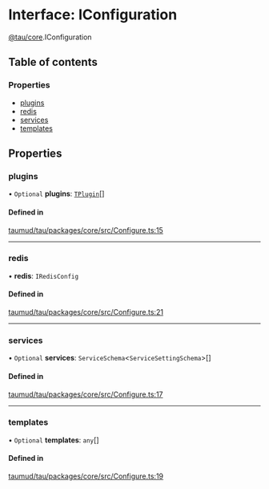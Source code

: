 # Interface: IConfiguration

[@tau/core](../modules/tau_core.md).IConfiguration

## Table of contents

### Properties

- [plugins](tau_core.IConfiguration.md#plugins)
- [redis](tau_core.IConfiguration.md#redis)
- [services](tau_core.IConfiguration.md#services)
- [templates](tau_core.IConfiguration.md#templates)

## Properties

### plugins

• `Optional` **plugins**: [`TPlugin`](../modules/tau_core.md#tplugin)[]

#### Defined in

[taumud/tau/packages/core/src/Configure.ts:15](https://github.com/tau-mud/tau/blob/0a6de30/packages/core/src/Configure.ts#L15)

___

### redis

• **redis**: `IRedisConfig`

#### Defined in

[taumud/tau/packages/core/src/Configure.ts:21](https://github.com/tau-mud/tau/blob/0a6de30/packages/core/src/Configure.ts#L21)

___

### services

• `Optional` **services**: `ServiceSchema`<`ServiceSettingSchema`\>[]

#### Defined in

[taumud/tau/packages/core/src/Configure.ts:17](https://github.com/tau-mud/tau/blob/0a6de30/packages/core/src/Configure.ts#L17)

___

### templates

• `Optional` **templates**: `any`[]

#### Defined in

[taumud/tau/packages/core/src/Configure.ts:19](https://github.com/tau-mud/tau/blob/0a6de30/packages/core/src/Configure.ts#L19)

